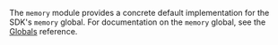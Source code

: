<!-- This Source Code Form is subject to the terms of the Mozilla Public
   - License, v. 2.0. If a copy of the MPL was not distributed with this
   - file, You can obtain one at http://mozilla.org/MPL/2.0/. -->

The `memory` module provides a concrete default implementation for the SDK's
`memory` global. For documentation on the `memory` global, see the
[Globals](modules/sdk/system/globals.html) reference.
